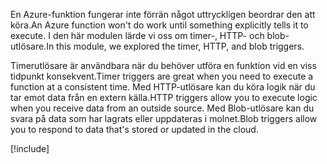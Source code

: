 <span data-ttu-id="4c557-101">En Azure-funktion fungerar inte förrän något uttryckligen beordrar den att köra.</span><span class="sxs-lookup"><span data-stu-id="4c557-101">An Azure function won't do work until something explicitly tells it to execute.</span></span> <span data-ttu-id="4c557-102">I den här modulen lärde vi oss om timer-, HTTP- och blob-utlösare.</span><span class="sxs-lookup"><span data-stu-id="4c557-102">In this module, we explored the timer, HTTP, and blob triggers.</span></span>

<span data-ttu-id="4c557-103">Timerutlösare är användbara när du behöver utföra en funktion vid en viss tidpunkt konsekvent.</span><span class="sxs-lookup"><span data-stu-id="4c557-103">Timer triggers are great when you need to execute a function at a consistent time.</span></span> <span data-ttu-id="4c557-104">Med HTTP-utlösare kan du köra logik när du tar emot data från en extern källa.</span><span class="sxs-lookup"><span data-stu-id="4c557-104">HTTP triggers allow you to execute logic when you receive data from an outside source.</span></span> <span data-ttu-id="4c557-105">Med Blob-utlösare kan du svara på data som har lagrats eller uppdateras i molnet.</span><span class="sxs-lookup"><span data-stu-id="4c557-105">Blob triggers allow you to respond to data that's stored or updated in the cloud.</span></span>

[!include[](../../../includes/azure-sandbox-cleanup.md)]